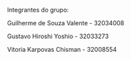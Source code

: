 Integrantes do grupo:

Guilherme de Souza Valente  - 32034008

Gustavo Hiroshi Yoshio      - 32033273

Vitoria Karpovas Chisman    - 32008554
